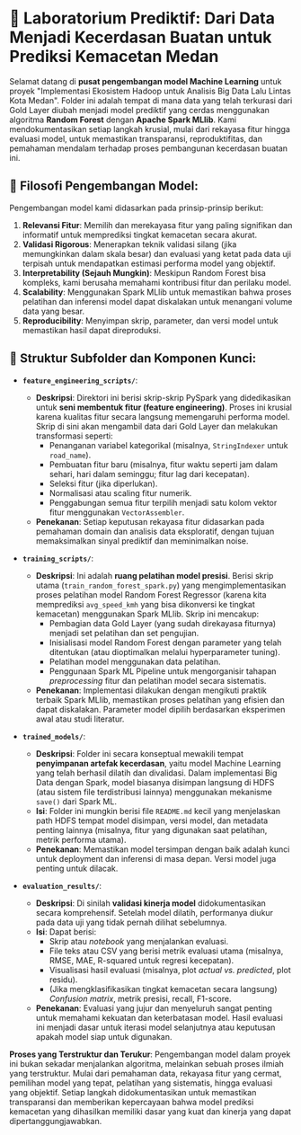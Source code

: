 # 🧠 Laboratorium Prediktif: Dari Data Menjadi Kecerdasan Buatan untuk Prediksi Kemacetan Medan

Selamat datang di **pusat pengembangan model Machine Learning** untuk proyek "Implementasi Ekosistem Hadoop untuk Analisis Big Data Lalu Lintas Kota Medan". Folder ini adalah tempat di mana data yang telah terkurasi dari Gold Layer diubah menjadi model prediktif yang cerdas menggunakan algoritma **Random Forest** dengan **Apache Spark MLlib**. Kami mendokumentasikan setiap langkah krusial, mulai dari rekayasa fitur hingga evaluasi model, untuk memastikan transparansi, reproduktifitas, dan pemahaman mendalam terhadap proses pembangunan kecerdasan buatan ini.

## 🎯 Filosofi Pengembangan Model:

Pengembangan model kami didasarkan pada prinsip-prinsip berikut:
1.  **Relevansi Fitur**: Memilih dan merekayasa fitur yang paling signifikan dan informatif untuk memprediksi tingkat kemacetan secara akurat.
2.  **Validasi Rigorous**: Menerapkan teknik validasi silang (jika memungkinkan dalam skala besar) dan evaluasi yang ketat pada data uji terpisah untuk mendapatkan estimasi performa model yang objektif.
3.  **Interpretability (Sejauh Mungkin)**: Meskipun Random Forest bisa kompleks, kami berusaha memahami kontribusi fitur dan perilaku model.
4.  **Scalability**: Menggunakan Spark MLlib untuk memastikan bahwa proses pelatihan dan inferensi model dapat diskalakan untuk menangani volume data yang besar.
5.  **Reproducibility**: Menyimpan skrip, parameter, dan versi model untuk memastikan hasil dapat direproduksi.

## 📁 Struktur Subfolder dan Komponen Kunci:

* **`feature_engineering_scripts/`**:
    * **Deskripsi**: Direktori ini berisi skrip-skrip PySpark yang didedikasikan untuk **seni membentuk fitur (feature engineering)**. Proses ini krusial karena kualitas fitur secara langsung memengaruhi performa model. Skrip di sini akan mengambil data dari Gold Layer dan melakukan transformasi seperti:
        * Penanganan variabel kategorikal (misalnya, `StringIndexer` untuk `road_name`).
        * Pembuatan fitur baru (misalnya, fitur waktu seperti jam dalam sehari, hari dalam seminggu; fitur lag dari kecepatan).
        * Seleksi fitur (jika diperlukan).
        * Normalisasi atau scaling fitur numerik.
        * Penggabungan semua fitur terpilih menjadi satu kolom vektor fitur menggunakan `VectorAssembler`.
    * **Penekanan**: Setiap keputusan rekayasa fitur didasarkan pada pemahaman domain dan analisis data eksploratif, dengan tujuan memaksimalkan sinyal prediktif dan meminimalkan noise.

* **`training_scripts/`**:
    * **Deskripsi**: Ini adalah **ruang pelatihan model presisi**. Berisi skrip utama (`train_random_forest_spark.py`) yang mengimplementasikan proses pelatihan model Random Forest Regressor (karena kita memprediksi `avg_speed_kmh` yang bisa dikonversi ke tingkat kemacetan) menggunakan Spark MLlib. Skrip ini mencakup:
        * Pembagian data Gold Layer (yang sudah direkayasa fiturnya) menjadi set pelatihan dan set pengujian.
        * Inisialisasi model Random Forest dengan parameter yang telah ditentukan (atau dioptimalkan melalui hyperparameter tuning).
        * Pelatihan model menggunakan data pelatihan.
        * Penggunaan Spark ML Pipeline untuk mengorganisir tahapan *preprocessing* fitur dan pelatihan model secara sistematis.
    * **Penekanan**: Implementasi dilakukan dengan mengikuti praktik terbaik Spark MLlib, memastikan proses pelatihan yang efisien dan dapat diskalakan. Parameter model dipilih berdasarkan eksperimen awal atau studi literatur.

* **`trained_models/`**:
    * **Deskripsi**: Folder ini secara konseptual mewakili tempat **penyimpanan artefak kecerdasan**, yaitu model Machine Learning yang telah berhasil dilatih dan divalidasi. Dalam implementasi Big Data dengan Spark, model biasanya disimpan langsung di HDFS (atau sistem file terdistribusi lainnya) menggunakan mekanisme `save()` dari Spark ML.
    * **Isi**: Folder ini mungkin berisi file `README.md` kecil yang menjelaskan path HDFS tempat model disimpan, versi model, dan metadata penting lainnya (misalnya, fitur yang digunakan saat pelatihan, metrik performa utama).
    * **Penekanan**: Memastikan model tersimpan dengan baik adalah kunci untuk deployment dan inferensi di masa depan. Versi model juga penting untuk dilacak.

* **`evaluation_results/`**:
    * **Deskripsi**: Di sinilah **validasi kinerja model** didokumentasikan secara komprehensif. Setelah model dilatih, performanya diukur pada data uji yang tidak pernah dilihat sebelumnya.
    * **Isi**: Dapat berisi:
        * Skrip atau *notebook* yang menjalankan evaluasi.
        * File teks atau CSV yang berisi metrik evaluasi utama (misalnya, RMSE, MAE, R-squared untuk regresi kecepatan).
        * Visualisasi hasil evaluasi (misalnya, plot *actual vs. predicted*, plot residu).
        * (Jika mengklasifikasikan tingkat kemacetan secara langsung) *Confusion matrix*, metrik presisi, recall, F1-score.
    * **Penekanan**: Evaluasi yang jujur dan menyeluruh sangat penting untuk memahami kekuatan dan keterbatasan model. Hasil evaluasi ini menjadi dasar untuk iterasi model selanjutnya atau keputusan apakah model siap untuk digunakan.

**Proses yang Terstruktur dan Terukur**: Pengembangan model dalam proyek ini bukan sekadar menjalankan algoritma, melainkan sebuah proses ilmiah yang terstruktur. Mulai dari pemahaman data, rekayasa fitur yang cermat, pemilihan model yang tepat, pelatihan yang sistematis, hingga evaluasi yang objektif. Setiap langkah didokumentasikan untuk memastikan transparansi dan memberikan kepercayaan bahwa model prediksi kemacetan yang dihasilkan memiliki dasar yang kuat dan kinerja yang dapat dipertanggungjawabkan.